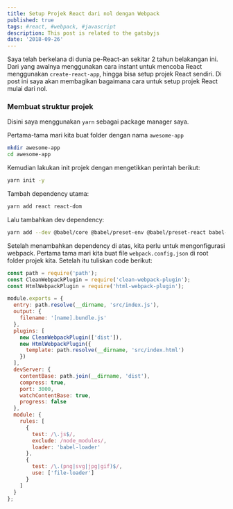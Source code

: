 ```yaml
---
title: Setup Projek React dari nol dengan Webpack
published: true
tags: #react, #webpack, #javascript
description: This post is related to the gatsbyjs
date: '2018-09-26'
---
```


Saya telah berkelana di dunia pe-React-an sekitar 2 tahun belakangan ini. Dari yang awalnya menggunakan cara instant untuk mencoba React menggunakan `create-react-app`, hingga bisa setup projek React sendiri. Di post ini saya akan membagikan bagaimana cara untuk setup projek React mulai dari nol.

### Membuat struktur projek

Disini saya menggunakan `yarn` sebagai package manager saya.

Pertama-tama mari kita buat folder dengan nama `awesome-app`

```bash
mkdir awesome-app
cd awesome-app
```

Kemudian lakukan init projek dengan mengetikkan perintah berikut:

```bash
yarn init -y
```

Tambah dependency utama:

```bash
yarn add react react-dom
```

Lalu tambahkan dev dependency:

```bash
yarn add --dev @babel/core @babel/preset-env @babel/preset-react babel-loader css-loader clean-webpack-plugin html-webpack-plugin style-loader webpack webpack-cli webpack-dev-server
```

Setelah menambahkan dependency di atas, kita perlu untuk mengonfigurasi webpack. Pertama tama mari kita buat file `webpack.config.json` di root folder projek kita. Setelah itu tuliskan code berikut:

```javascript
const path = require('path');
const CleanWebpackPlugin = require('clean-webpack-plugin');
const HtmlWebpackPlugin = require('html-webpack-plugin');

module.exports = {
  entry: path.resolve(__dirname, 'src/index.js'),
  output: {
    filename: '[name].bundle.js'
  },
  plugins: [
    new CleanWebpackPlugin(['dist']),
    new HtmlWebpackPlugin({
      template: path.resolve(__dirname, 'src/index.html')
    })
  ],
  devServer: {
    contentBase: path.join(__dirname, 'dist'),
    compress: true,
    port: 3000,
    watchContentBase: true,
    progress: false
  },
  module: {
    rules: [
      {
        test: /\.js$/,
        exclude: /node_modules/,
        loader: 'babel-loader'
      },
      {
        test: /\.(png|svg|jpg|gif)$/,
        use: ['file-loader']
      }
    ]
  }
};
```
